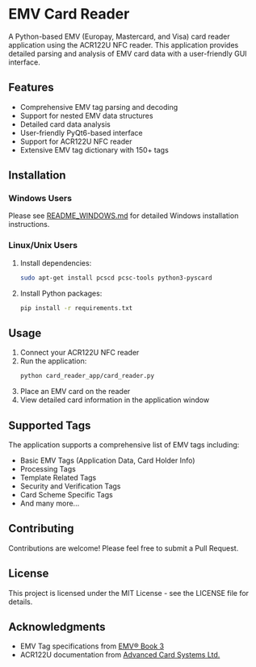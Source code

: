 # EMV Card Reader

A Python-based EMV (Europay, Mastercard, and Visa) card reader application using the ACR122U NFC reader. This application provides detailed parsing and analysis of EMV card data with a user-friendly GUI interface.

## Features

- Comprehensive EMV tag parsing and decoding
- Support for nested EMV data structures
- Detailed card data analysis
- User-friendly PyQt6-based interface
- Support for ACR122U NFC reader
- Extensive EMV tag dictionary with 150+ tags

## Installation

### Windows Users
Please see [README_WINDOWS.md](README_WINDOWS.md) for detailed Windows installation instructions.

### Linux/Unix Users
1. Install dependencies:
   ```bash
   sudo apt-get install pcscd pcsc-tools python3-pyscard
   ```

2. Install Python packages:
   ```bash
   pip install -r requirements.txt
   ```

## Usage

1. Connect your ACR122U NFC reader
2. Run the application:
   ```bash
   python card_reader_app/card_reader.py
   ```
3. Place an EMV card on the reader
4. View detailed card information in the application window

## Supported Tags

The application supports a comprehensive list of EMV tags including:
- Basic EMV Tags (Application Data, Card Holder Info)
- Processing Tags
- Template Related Tags
- Security and Verification Tags
- Card Scheme Specific Tags
- And many more...

## Contributing

Contributions are welcome! Please feel free to submit a Pull Request.

## License

This project is licensed under the MIT License - see the LICENSE file for details.

## Acknowledgments

- EMV Tag specifications from [EMV® Book 3](https://www.emvco.com/specifications/)
- ACR122U documentation from [Advanced Card Systems Ltd.](https://www.acs.com.hk/)
